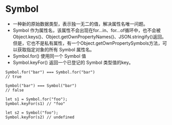 # Symbol
- 一种新的原始数据类型，表示独一无二的值，解决属性名唯一问题。
- Symbol 作为属性名，该属性不会出现在for...in、for...of循环中，也不会被Object.keys()、Object.getOwnPropertyNames()、JSON.stringify()返回。但是，它也不是私有属性，有一个Object.getOwnPropertySymbols方法，可以获取指定对象的所有 Symbol 属性名。
- Symbol.for() 使用同一个 Symbol 值
- Symbol.keyFor() 返回一个已登记的 Symbol 类型值的key。

```
Symbol.for("bar") === Symbol.for("bar")
// true

Symbol("bar") === Symbol("bar")
// false

let s1 = Symbol.for("foo");
Symbol.keyFor(s1) // "foo"

let s2 = Symbol("foo");
Symbol.keyFor(s2) // undefined
```